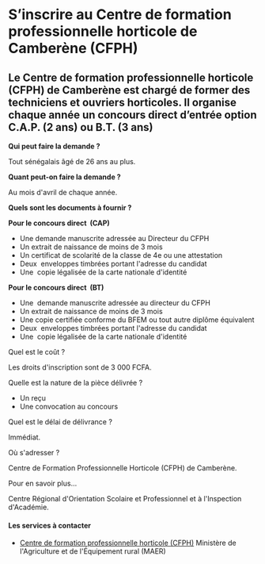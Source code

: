 # S’inscrire au Centre de formation professionnelle horticole de Camberène (CFPH)

Le Centre de formation professionnelle horticole (CFPH) de Camberène est chargé de former des techniciens et ouvriers horticoles. Il organise chaque année un concours direct d’entrée option C.A.P. (2 ans) ou B.T. (3 ans)
----------------------------------------------------------------------------------------------------------------------------------------------------------------------------------------------------------------------------

**Qui peut faire la demande ?**

Tout sénégalais âgé de 26 ans au plus.

**Quant peut-on faire la demande ?**

Au mois d'avril de chaque année.

**Quels sont les documents à fournir ?**

**Pour le concours direct  (CAP)**

*   Une demande manuscrite adressée au Directeur du CFPH
*   Un extrait de naissance de moins de 3 mois
*   Un certificat de scolarité de la classe de 4e ou une attestation
*   Deux  enveloppes timbrées portant l'adresse du candidat
*   Une  copie légalisée de la carte nationale d'identité

**Pour le concours direct  (BT)**

*   Une  demande manuscrite adressée au directeur du CFPH
*   Un extrait de naissance de moins de 3 mois
*   Une copie certifiée conforme du BFEM ou tout autre diplôme équivalent
*   Deux  enveloppes timbrées portant l'adresse du candidat
*   Une  copie légalisée de la carte nationale d'identité

Quel est le coût ?

Les droits d'inscription sont de 3 000 FCFA.

Quelle est la nature de la pièce délivrée ?

*   Un reçu
*   Une convocation au concours

Quel est le délai de délivrance ?

Immédiat.

Où s'adresser ?

Centre de Formation Professionnelle Horticole (CFPH) de Camberène.

Pour en savoir plus…

Centre Régional d'Orientation Scolaire et Professionnel et à l'Inspection d'Académie.

#### Les services à contacter

*   [Centre de formation professionnelle horticole (CFPH)](../../../services/centre-de-formation-professionnelle-horticole-cfph.md) Ministère de l'Agriculture et de l'Équipement rural (MAER)